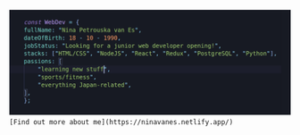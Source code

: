 ![Nina](https://github.com/grakify90/grakify90/blob/master/githubprofile.gif)
```[Find out more about me](https://ninavanes.netlify.app/)```
